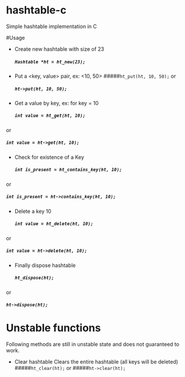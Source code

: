 # hashtable-c
Simple hashtable implementation in C

#Usage
* Create new hashtable with size of 23
  ##### `Hashtable *ht = ht_new(23);`

* Put a <key, value> pair, ex: <10, 50>
  #####`ht_put(ht, 10, 50);` 
or 
  ##### `ht->put(ht, 10, 50);`

* Get a value by key, ex: for key = 10
  ##### `int value = ht_get(ht, 10);` 
or 
  ##### `int value = ht->get(ht, 10);`

* Check for existence of a Key
  ##### `int is_present = ht_contains_key(ht, 10);`
or
  ##### `int is_present = ht->contains_key(ht, 10);`

* Delete a key 10
  ##### `int value = ht_delete(ht, 10);` 
or 
  ##### `int value = ht->delete(ht, 10);`

* Finally dispose hashtable
  ##### `ht_dispose(ht);` 
or 
  ##### `ht->dispose(ht);`
  
 # Unstable functions
  Following methods are still in unstable state and does not guaranteed to work.
  
  * Clear hashtable
  	Clears the entire hashtable (all keys will be deleted)
  	#####`ht_clear(ht);`
  	or
  	#####`ht->clear(ht);`
